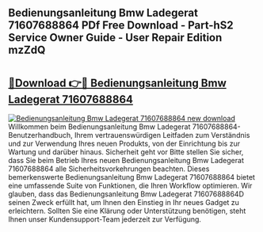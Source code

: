 ## Bedienungsanleitung Bmw Ladegerat 71607688864 PDf Free Download - Part-hS2 Service Owner Guide - User Repair Edition mzZdQ

# <h2><a href="http://df4pv2.blite.top/?on=Bedienungsanleitung+Bmw+Ladegerat+71607688864">🔗Download 👉🔴 Bedienungsanleitung Bmw Ladegerat 71607688864</a></h2>

[![Bedienungsanleitung Bmw Ladegerat 71607688864 new download](https://i.imgur.com/lujVjoI.png)](http://df4pv2.blite.top/?on=Bedienungsanleitung+Bmw+Ladegerat+71607688864)
Willkommen beim Bedienungsanleitung Bmw Ladegerat 71607688864-Benutzerhandbuch, Ihrem vertrauenswürdigen Leitfaden zum Verständnis und zur Verwendung Ihres neuen Produkts, von der Einrichtung bis zur Wartung und darüber hinaus. Sicherheit geht vor Bitte stellen Sie sicher, dass Sie beim Betrieb Ihres neuen Bedienungsanleitung Bmw Ladegerat 71607688864 alle Sicherheitsvorkehrungen beachten. Dieses bemerkenswerte Bedienungsanleitung Bmw Ladegerat 71607688864 bietet eine umfassende Suite von Funktionen, die Ihren Workflow optimieren. Wir glauben, dass das Bedienungsanleitung Bmw Ladegerat 71607688864D seinen Zweck erfüllt hat, um Ihnen den Einstieg in Ihr neues Gadget zu erleichtern. Sollten Sie eine Klärung oder Unterstützung benötigen, steht Ihnen unser Kundensupport-Team jederzeit zur Verfügung.
